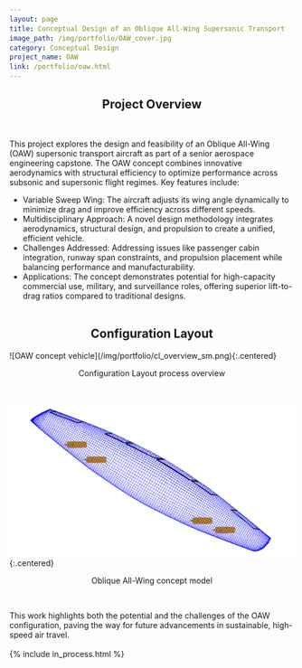 ```yaml
---
layout: page
title: Conceptual Design of an Oblique All-Wing Supersonic Transport
image_path: /img/portfolio/OAW_cover.jpg
category: Conceptual Design
project_name: OAW
link: /portfolio/oaw.html
---
```


<h2 style="text-align:center">Project Overview</h2><br/>

This project explores the design and feasibility of an Oblique All-Wing (OAW) supersonic transport aircraft as part of a senior aerospace engineering capstone. The OAW concept combines innovative aerodynamics with structural efficiency to optimize performance across subsonic and supersonic flight regimes. Key features include:

+ Variable Sweep Wing: The aircraft adjusts its wing angle dynamically to minimize drag and improve efficiency across different speeds.
+ Multidisciplinary Approach: A novel design methodology integrates aerodynamics, structural design, and propulsion to create a unified, efficient vehicle.
+ Challenges Addressed: Addressing issues like passenger cabin integration, runway span constraints, and propulsion placement while balancing performance and manufacturability.
+ Applications: The concept demonstrates potential for high-capacity commercial use, military, and surveillance roles, offering superior lift-to-drag ratios compared to traditional designs.
<br/> <br/>

<h2 style="text-align:center">Configuration Layout</h2>
![OAW concept vehicle](/img/portfolio/cl_overview_sm.png){:.centered}
<p style="text-align:center">Configuration Layout process overview</p>
<br>

![OAW concept vehicle](/img/portfolio/oaw_thumb.png){:.centered}
<p style="text-align:center">Oblique All-Wing concept model</p>
<br/>

This work highlights both the potential and the challenges of the OAW configuration, paving the way for future advancements in sustainable, high-speed air travel.
<br/>
<br/>
{% include in_process.html %}